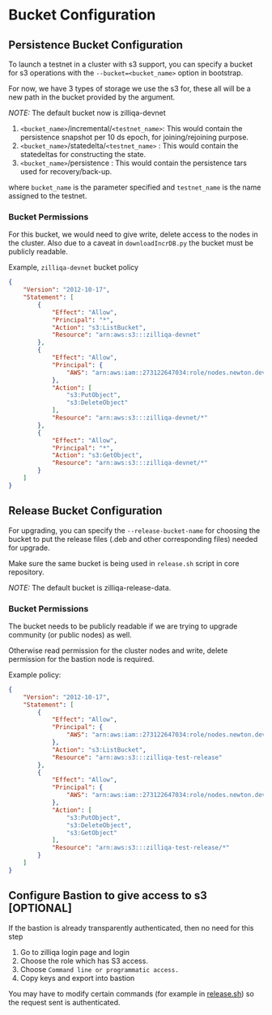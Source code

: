 # Bucket Configuration

## Persistence Bucket Configuration

To launch a testnet in a cluster with s3 support, you can specify a bucket
for s3 operations with the `--bucket=<bucket_name>` option in bootstrap.

For now, we have 3 types of storage we use the s3 for, these all will be a new path
in the bucket provided by the argument.

*NOTE:* The default bucket now is zilliqa-devnet

1. `<bucket_name>`/incremental/`<testnet_name>`: This would contain the persistence
snapshot per 10 ds epoch, for joining/rejoining purpose.
2. `<bucket_name>`/statedelta/`<testnet_name>` : This would contain the statedeltas
for constructing the state.
3. `<bucket_name>`/persistence : This would contain the persistence tars
used for recovery/back-up.

where `bucket_name` is the parameter specified and `testnet_name` is the name assigned
to the testnet.

### Bucket Permissions

For this bucket, we would need to give write, delete access to the nodes in the cluster.
Also due to a caveat in `downloadIncrDB.py` the bucket must be publicly readable.

Example, `zilliqa-devnet` bucket policy

``` json
{
    "Version": "2012-10-17",
    "Statement": [
        {
            "Effect": "Allow",
            "Principal": "*",
            "Action": "s3:ListBucket",
            "Resource": "arn:aws:s3:::zilliqa-devnet"
        },
        {
            "Effect": "Allow",
            "Principal": {
                "AWS": "arn:aws:iam::273122647034:role/nodes.newton.dev.z7a.xyz.k8s.local"
            },
            "Action": [
                "s3:PutObject",
                "s3:DeleteObject"
            ],
            "Resource": "arn:aws:s3:::zilliqa-devnet/*"
        },
        {
            "Effect": "Allow",
            "Principal": "*",
            "Action": "s3:GetObject",
            "Resource": "arn:aws:s3:::zilliqa-devnet/*"
        }
    ]
}

```

## Release Bucket Configuration

For upgrading, you can specify the `--release-bucket-name` for choosing the bucket
to put the release files (.deb and other corresponding files) needed for upgrade.

Make sure the same bucket is being used in `release.sh` script in core repository.

*NOTE:* The default bucket is zilliqa-release-data.

### Bucket Permissions

The bucket needs to be publicly readable if we are trying to upgrade community
(or public nodes) as well.

Otherwise read permission for the cluster nodes and write, delete permission
for the bastion node is required.

Example policy:

``` json
{
    "Version": "2012-10-17",
    "Statement": [
        {
            "Effect": "Allow",
            "Principal": {
                "AWS": "arn:aws:iam::273122647034:role/nodes.newton.dev.z7a.xyz.k8s.local"
            },
            "Action": "s3:ListBucket",
            "Resource": "arn:aws:s3:::zilliqa-test-release"
        },
        {
            "Effect": "Allow",
            "Principal": {
                "AWS": "arn:aws:iam::273122647034:role/nodes.newton.dev.z7a.xyz.k8s.local"
            },
            "Action": [
                "s3:PutObject",
                "s3:DeleteObject",
                "s3:GetObject"
            ],
            "Resource": "arn:aws:s3:::zilliqa-test-release/*"
        }
    ]
}
```

## Configure Bastion to give access to s3 [OPTIONAL]

If the bastion is already transparently authenticated, then no need for this step

1. Go to zilliqa login page and login
2. Choose the role which has S3 access.
3. Choose `Command line or programmatic access.`
4. Copy keys and export into bastion

You may have to modify certain commands
(for example in [release.sh](https://github.com/Zilliqa/Zilliqa/blob/627caccb948e52a91f72384422692186d79e4fb3/scripts/release.sh#L291))
so the request sent is authenticated.
